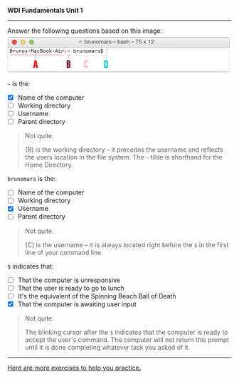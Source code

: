 **WDI Fundamentals Unit 1**



---
Answer the following questions based on this image: ![:image](../assets/chapter1/quiz1.gif)

`~` is the:
- [x] Name of the computer
- [ ] Working directory
- [ ] Username
- [ ] Parent directory

> Not quite.
>
> (B) is the working directory – it precedes the username and reflects the users
> location in the file system. The `~` tilde is shorthand for the Home Directory.

`brunomars` is the:
- [ ] Name of the computer
- [ ] Working directory
- [x] Username
- [ ] Parent directory

> Not quite.
>
> (C) is the username – it is always located right before the `$` in the first
> line of your command line.

`$` indicates that:
- [ ] That the computer is unresponsive
- [ ] That the user is ready to go to lunch
- [ ] It's the equivalent of the Spinning Beach Ball of Death
- [x] That the computer is awaiting user input

> Not quite.
>
> The blinking cursor after the `$` indicates that the computer is ready to
> accept the user's command.  The computer will not return this prompt until it
> is done completing whatever task you asked of it.

---

[Here are more exercises to help you practice.](04_exercise.md)
